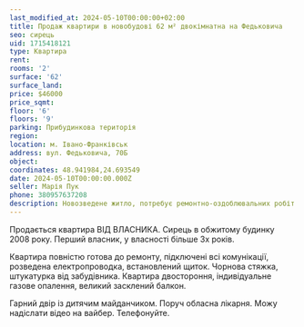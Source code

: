 ```yaml
---
last_modified_at: 2024-05-10T00:00:00+02:00
title: Продаж квартири в новобудові 62 м² двокімнатна на Федьковича
seo: сирець
uid: 1715418121
type: Квартира
rent:
rooms: '2'
surface: '62'
surface_land:
price: $46000
price_sqmt:
floor: '6'
floors: '9'
parking: Прибудинкова територія
region:
location: м. Івано-Франківськ
address: вул. Федьковича, 70Б
object:
coordinates: 48.941984,24.693549
date: 2024-05-10T00:00:00.000Z
seller: Марія Пук
phone: 380957637208
description: Новозведене житло, потребує ремонтно-оздоблювальних робіт
---
```


Продається квартира ВІД ВЛАСНИКА. Сирець в обжитому будинку 2008 року. Перший власник, у власності більше 3х років.

Квартира повністю готова до ремонту, підключені всі комунікації, розведена електропроводка, встановлений щиток. Чорнова стяжка, штукатурка від забудівника.
Квартира двостороння, індивідуальне газове опалення, великий засклений балкон.

Гарний двір із дитячим майданчиком. Поруч обласна лікарня. Можу надіслати відео на вайбер. Телефонуйте.
